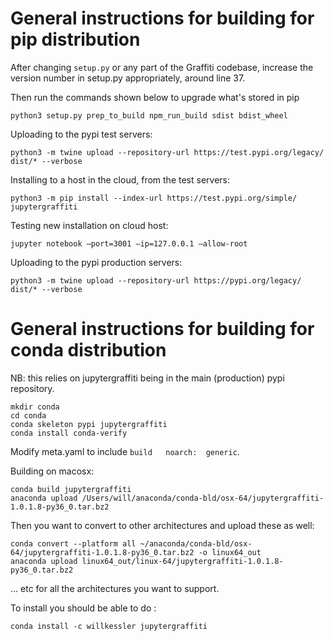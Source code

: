 # General instructions for building for pip distribution

After changing `setup.py` or any part of the Graffiti codebase, increase the version number in setup.py appropriately, around line 37.

Then run the commands shown below to upgrade what's stored in pip

``` shell
python3 setup.py prep_to_build npm_run_build sdist bdist_wheel
```

Uploading to the pypi test servers:

``` shell
python3 -m twine upload --repository-url https://test.pypi.org/legacy/ dist/* --verbose
```

Installing to a host in the cloud, from the test servers:
``` shell
python3 -m pip install --index-url https://test.pypi.org/simple/ jupytergraffiti
```

Testing new installation on cloud host:

``` shell
jupyter notebook —port=3001 —ip=127.0.0.1 —allow-root
```

Uploading to the pypi production servers:

``` shell
python3 -m twine upload --repository-url https://pypi.org/legacy/ dist/* --verbose
```

# General instructions for building for conda distribution


NB: this relies on jupytergraffiti being in the main (production) pypi repository.

```
mkdir conda
cd conda
conda skeleton pypi jupytergraffiti
conda install conda-verify
```

Modify meta.yaml to include `build   noarch:  generic`.

Building on macosx:

```
conda build jupytergraffiti
anaconda upload /Users/will/anaconda/conda-bld/osx-64/jupytergraffiti-1.0.1.8-py36_0.tar.bz2
```

Then you want to convert to other architectures and upload these as well:

```
conda convert --platform all ~/anaconda/conda-bld/osx-64/jupytergraffiti-1.0.1.8-py36_0.tar.bz2 -o linux64_out
anaconda upload linux64_out/linux-64/jupytergraffiti-1.0.1.8-py36_0.tar.bz2
```
... etc for all the architectures you want to support.


To install you should be able to do :

```
conda install -c willkessler jupytergraffiti
```

